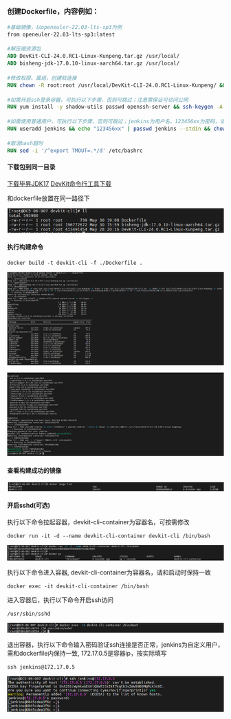 ##            

### 创建Dockerfile，内容例如：

```dockerfile
#基础镜像，以openeuler-22.03-lts-sp3为例
from openeuler-22.03-lts-sp3:latest

#解压缩资源包
ADD DevKit-CLI-24.0.RC1-Linux-Kunpeng.tar.gz /usr/local/
ADD bisheng-jdk-17.0.10-linux-aarch64.tar.gz /usr/local/

#修改权限、属组，创建软连接
RUN chown -R root:root /usr/local/DevKit-CLI-24.0.RC1-Linux-Kunpeng/ && chown -R root:root /usr/local/bisheng-jdk-17.0.10/  && chmod -R 755 /usr/local/DevKit-CLI-24.0.RC1-Linux-Kunpeng/ && chown -R 755 /usr/local/bisheng-jdk-17.0.10 && ln -s /usr/local/DevKit-CLI-24.0.RC1-Linux-Kunpeng/devkit /usr/local/bin && ln -s /usr/local/bisheng-jdk-17.0.10/bin/java /usr/local/bin 

#如需开启ssh登录容器，可执行以下步骤，否则可跳过；注意需保证可访问公网
RUN yum install -y shadow-utils passwd openssh-server && ssh-keygen -A

#如需使用普通用户，可执行以下步骤，否则可跳过；jenkins为用户名，123456xx为密码，请按需修改
RUN useradd jenkins && echo "123456xx" | passwd jenkins --stdin && chown -R jenkins:jenkins /usr/local/DevKit-CLI-24.0.RC1-Linux-Kunpeng/

#取消bash超时
RUN sed -i '/^export TMOUT=.*/d' /etc/bashrc

```

#### 下载包到同一目录

[下载毕昇JDK17](https://mirrors.huaweicloud.com/kunpeng/archive/compiler/bisheng_jdk/bisheng-jdk-17.0.10-linux-aarch64.tar.gz)
[DevKit命令行工具下载](https://mirrors.huaweicloud.com/kunpeng/archive/DevKit/Packages/Kunpeng_DevKit/DevKit-CLI-24.0.RC1-Linux-Kunpeng.tar.gz)

和dockerfile放置在同一路径下

![](01_准备资源.png)

#### 执行构建命令

```commandline
docker build -t devkit-cli -f ./Dockerfile .
```

![](02_构建镜像.png)

![](03_构建成功.png)

#### 查看构建成功的镜像

![](04_查看构建成功的镜像.png)



#### 开启sshd(可选)
执行以下命令拉起容器，devkit-cli-container为容器名，可按需修改
```
docker run -it -d --name devkit-cli-container devkit-cli /bin/bash
```
![](05_启动容器.png)

执行以下命令进入容器, devkit-cli-container为容器名，请和启动时保持一致
```
docker exec -it devkit-cli-container /bin/bash 
```

进入容器后，执行以下命令开启ssh访问
```
/usr/sbin/sshd
```
![](06_进入容器开启sshd.png)

退出容器，执行以下命令输入密码验证ssh连接是否正常，jenkins为自定义用户，需和dockerfile内保持一致, 172.17.0.5是容器ip，按实际填写
```
ssh jenkins@172.17.0.5
```
![](07_验证ssh连接.png)